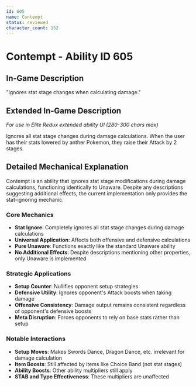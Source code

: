 ```yaml
---
id: 605
name: Contempt
status: reviewed
character_count: 152
---
```


# Contempt - Ability ID 605

## In-Game Description
"Ignores stat stage changes when calculating damage."

## Extended In-Game Description
*For use in Elite Redux extended ability UI (280-300 chars max)*

Ignores all stat stage changes during damage calculations. When the user has their stats lowered by anther Pokemon, they raise their Attack by 2 stages.

## Detailed Mechanical Explanation

Contempt is an ability that ignores stat stage modifications during damage calculations, functioning identically to Unaware. Despite any descriptions suggesting additional effects, the current implementation only provides the stat-ignoring mechanic.

### Core Mechanics
- **Stat Ignore**: Completely ignores all stat stage changes during damage calculations
- **Universal Application**: Affects both offensive and defensive calculations
- **Pure Unaware**: Functions exactly like the standard Unaware ability
- **No Additional Effects**: Despite descriptions mentioning other properties, only Unaware is implemented

### Strategic Applications
- **Setup Counter**: Nullifies opponent setup strategies
- **Defensive Utility**: Ignores opponent's Attack boosts when taking damage
- **Offensive Consistency**: Damage output remains consistent regardless of opponent's defensive boosts
- **Meta Disruption**: Forces opponents to rely on base stats rather than setup

### Notable Interactions
- **Setup Moves**: Makes Swords Dance, Dragon Dance, etc. irrelevant for damage calculation
- **Item Boosts**: Still affected by items like Choice Band (not stat stages)
- **Ability Boosts**: Other ability multipliers still apply
- **STAB and Type Effectiveness**: These multipliers are unaffected